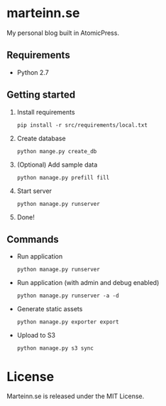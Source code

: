 # marteinn.se

My personal blog built in AtomicPress.


## Requirements

- Python 2.7


## Getting started

1. Install requirements

    `pip install -r src/requirements/local.txt`

1. Create database

    `python mange.py create_db`

1. (Optional) Add sample data

    `python manage.py prefill fill`

1. Start server

    `python manage.py runserver`

1. Done!

## Commands

- Run application

    `python manage.py runserver`

- Run application (with admin and debug enabled)

    `python manage.py runserver -a -d`

- Generate static assets

    `python manage.py exporter export`

- Upload to S3

    `python manage.py s3 sync`


# License

Marteinn.se is released under the MIT License.
